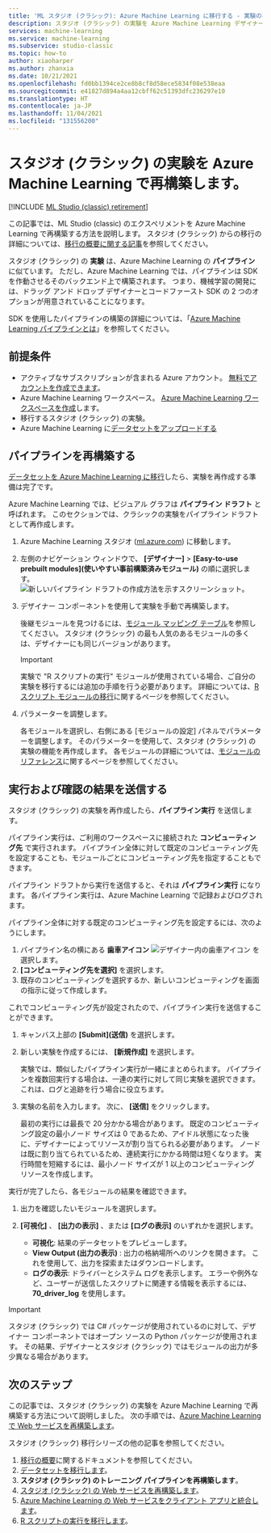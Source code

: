 ```yaml
---
title: 'ML スタジオ (クラシック): Azure Machine Learning に移行する - 実験の再構築'
description: スタジオ (クラシック) の実験を Azure Machine Learning デザイナーで再構築します。
services: machine-learning
ms.service: machine-learning
ms.subservice: studio-classic
ms.topic: how-to
author: xiaoharper
ms.author: zhanxia
ms.date: 10/21/2021
ms.openlocfilehash: fd0bb1394ce2ce8b8cf8d58ece5834f08e538eaa
ms.sourcegitcommit: e41827d894a4aa12cbff62c51393dfc236297e10
ms.translationtype: HT
ms.contentlocale: ja-JP
ms.lasthandoff: 11/04/2021
ms.locfileid: "131556200"
---
```

# <a name="rebuild-a-studio-classic-experiment-in-azure-machine-learning"></a>スタジオ (クラシック) の実験を Azure Machine Learning で再構築します。

[!INCLUDE [ML Studio (classic) retirement](../../includes/machine-learning-studio-classic-deprecation.md)]

この記事では、ML Studio (classic) のエクスペリメントを Azure Machine Learning で再構築する方法を説明します。 スタジオ (クラシック) からの移行の詳細については、[移行の概要に関する記事](migrate-overview.md)を参照してください。

スタジオ (クラシック) の **実験** は、Azure Machine Learning の **パイプライン** に似ています。 ただし、Azure Machine Learning では、パイプラインは SDK を作動させるそのバックエンド上で構築されます。 つまり、機械学習の開発には、ドラッグ アンド ドロップ デザイナーとコードファースト SDK の 2 つのオプションが用意されていることになります。

SDK を使用したパイプラインの構築の詳細については、「[Azure Machine Learning パイプラインとは](concept-ml-pipelines.md#building-pipelines-with-the-python-sdk)」を参照してください。


## <a name="prerequisites"></a>前提条件

- アクティブなサブスクリプションが含まれる Azure アカウント。 [無料でアカウントを作成できます](https://azure.microsoft.com/free/?WT.mc_id=A261C142F)。
- Azure Machine Learning ワークスペース。 [Azure Machine Learning ワークスペースを作成](how-to-manage-workspace.md#create-a-workspace)します。
- 移行するスタジオ (クラシック) の実験。
- Azure Machine Learning に[データセットをアップロードする](migrate-register-dataset.md)

## <a name="rebuild-the-pipeline"></a>パイプラインを再構築する

[データセットを Azure Machine Learning に移行](migrate-register-dataset.md)したら、実験を再作成する準備は完了です。

Azure Machine Learning では、ビジュアル グラフは **パイプライン ドラフト** と呼ばれます。 このセクションでは、クラシックの実験をパイプライン ドラフトとして再作成します。

1. Azure Machine Learning スタジオ ([ml.azure.com](https://ml.azure.com)) に移動します。
1. 左側のナビゲーション ウィンドウで、 **[デザイナー]** > **[Easy-to-use prebuilt modules]\(使いやすい事前構築済みモジュール\)** の順に選択します。 ![新しいパイプライン ドラフトの作成方法を示すスクリーンショット。](./media/tutorial-designer-automobile-price-train-score/launch-designer.png)

1. デザイナー コンポーネントを使用して実験を手動で再構築します。
    
    後継モジュールを見つけるには、[モジュール マッピング テーブル](migrate-overview.md#studio-classic-and-designer-component-mapping)を参照してください。 スタジオ (クラシック) の最も人気のあるモジュールの多くは、デザイナーにも同じバージョンがあります。

    > [!Important]
    > 実験で "R スクリプトの実行" モジュールが使用されている場合、ご自分の実験を移行するには追加の手順を行う必要があります。 詳細については、[R スクリプト モジュールの移行](migrate-execute-r-script.md)に関するページを参照してください。

1. パラメーターを調整します。
    
    各モジュールを選択し、右側にある [モジュールの設定] パネルでパラメーターを調整します。 そのパラメーターを使用して、スタジオ (クラシック) の実験の機能を再作成します。 各モジュールの詳細については、[モジュールのリファレンス](./component-reference/component-reference.md)に関するページを参照してください。

## <a name="submit-a-run-and-check-results"></a>実行および確認の結果を送信する

スタジオ (クラシック) の実験を再作成したら、**パイプライン実行** を送信します。

パイプライン実行は、ご利用のワークスペースに接続された **コンピューティング先** で実行されます。 パイプライン全体に対して既定のコンピューティング先を設定することも、モジュールごとにコンピューティング先を指定することもできます。

パイプライン ドラフトから実行を送信すると、それは **パイプライン実行** になります。 各パイプライン実行は、Azure Machine Learning で記録およびログされます。

パイプライン全体に対する既定のコンピューティング先を設定するには、次のようにします。
1. パイプライン名の横にある **歯車アイコン** ![デザイナー内の歯車アイコン](./media/tutorial-designer-automobile-price-train-score/gear-icon.png) を選択します。
1. **[コンピューティング先を選択]** を選択します。
1. 既存のコンピューティングを選択するか、新しいコンピューティングを画面の指示に従って作成します。

これでコンピューティング先が設定されたので、パイプライン実行を送信することができます。

1. キャンバス上部の **[Submit]\(送信\)** を選択します。
1. 新しい実験を作成するには、 **[新規作成]** を選択します。
    
    実験では、類似したパイプライン実行が一緒にまとめられます。 パイプラインを複数回実行する場合は、一連の実行に対して同じ実験を選択できます。 これは、ログと追跡を行う場合に役立ちます。
1. 実験の名前を入力します。 次に、 **[送信]** をクリックします。

    最初の実行には最長で 20 分かかる場合があります。 既定のコンピューティング設定の最小ノード サイズは 0 であるため、アイドル状態になった後に、デザイナーによってリソースが割り当てられる必要があります。 ノードは既に割り当てられているため、連続実行にかかる時間は短くなります。 実行時間を短縮するには、最小ノード サイズが 1 以上のコンピューティング リソースを作成します。

実行が完了したら、各モジュールの結果を確認できます。

1. 出力を確認したいモジュールを選択します。
1. **[可視化]** 、 **[出力の表示]** 、または **[ログの表示]** のいずれかを選択します。

    - **可視化**: 結果のデータセットをプレビューします。
    - **View Output (出力の表示)** : 出力の格納場所へのリンクを開きます。 これを使用して、出力を探索またはダウンロードします。 
    - **ログの表示**: ドライバーとシステム ログを表示します。 エラーや例外など、ユーザーが送信したスクリプトに関連する情報を表示するには、**70_driver_log** を使用します。

> [!IMPORTANT]
> スタジオ (クラシック) では C# パッケージが使用されているのに対して、デザイナー コンポーネントではオープン ソースの Python パッケージが使用されます。 その結果、デザイナーとスタジオ (クラシック) ではモジュールの出力が多少異なる場合があります。 


## <a name="next-steps"></a>次のステップ

この記事では、スタジオ (クラシック) の実験を Azure Machine Learning で再構築する方法について説明しました。 次の手順では、[Azure Machine Learning で Web サービスを再構築します](migrate-rebuild-web-service.md)。


スタジオ (クラシック) 移行シリーズの他の記事を参照してください。

1. [移行の概要](migrate-overview.md)に関するドキュメントを参照してください。
1. [データセットを移行します](migrate-register-dataset.md)。
1. **スタジオ (クラシック) のトレーニング パイプラインを再構築します**。
1. [スタジオ (クラシック) の Web サービスを再構築します](migrate-rebuild-web-service.md)。
1. [Azure Machine Learning の Web サービスをクライアント アプリと統合します](migrate-rebuild-integrate-with-client-app.md)。
1. [R スクリプトの実行を移行します](migrate-execute-r-script.md)。